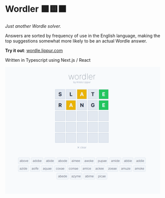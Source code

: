 # Wordler 🟩🟨⬛

*Just another Wordle solver.*   

Answers are sorted by frequency of use in the English language, making the top suggestions somewhat more likely to be an actual Wordle answer.  

**Try it out**: [wordle.lippur.com](https://wordle.lippur.com/)

Written in Typescript using Next.js / React

![Wordler](./assets/screenshot.png)

